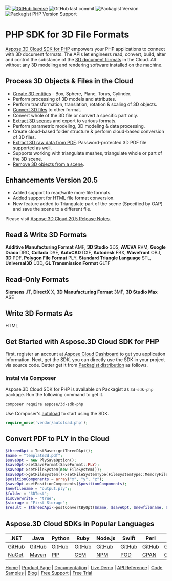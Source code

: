 ![](https://img.shields.io/badge/api-v3.0-lightgrey) [![GitHub license](https://img.shields.io/github/license/aspose-3d-cloud/aspose-3d-cloud-php)](https://github.com/aspose-3d-cloud/aspose-3d-cloud-php/blob/master/LICENSE) ![GitHub last commit](https://img.shields.io/github/last-commit/Aspose-3D-Cloud/aspose-3d-cloud-php) ![Packagist Version](https://img.shields.io/packagist/v/aspose/3d-sdk-php) ![Packagist PHP Version Support](https://img.shields.io/packagist/php-v/aspose/3d-sdk-php)

# PHP SDK for 3D File Formats

[Aspose.3D Cloud SDK for PHP](https://products.aspose.cloud/3d/php) empowers your PHP applications to connect with 3D document formats. The APIs let engineers read, convert, build, alter and control the substance of the [3D document formats](https://docs.aspose.cloud/3d/supported-document-formats/) in the Cloud. All without any 3D modeling and rendering software installed on the machine.

## Process 3D Objects & Files in the Cloud

- [Create 3D entities](https://docs.aspose.cloud/3d/create-a-new-entity-with-size/) - Box, Sphere, Plane, Torus, Cylinder.
- Perform processing of 3D models and attributes.
- Perform transformation, translation, rotation & scaling of 3D objects.
- [Convert 3D files](https://docs.aspose.cloud/3d/converting-between-formats-using-aspose-3d-cloud/) to other format.
- Convert whole of the 3D file or convert a specific part only.
- [Extract 3D scenes](https://docs.aspose.cloud/3d/extract-and-save-a-scene-in-a-different-format/) and export to various formats.
- Perform parametric modeling, 3D modeling & data processing.
- Create cloud-based folder structure & perform cloud-based conversion of 3D files.
- [Extract 3D raw data from PDF](https://docs.aspose.cloud/3d/extract-raw-data-from-a-pdf-file/). Password-protected 3D PDF file supported as well.
- Supports working with triangulate meshes, triangulate whole or part of the 3D scene.
- [Remove 3D objects from a scene](https://docs.aspose.cloud/3d/delete-nodes-from-a-scene/).

## Enhancements Version 20.5
- Added support to read/write more file formats.
- Added support for HTML file format conversion.
- New feature added to Triangulate part of the scene (Specified by OAP) and save the scene to a different file.

Please visit [Aspose.3D Cloud 20.5 Release Notes](https://docs.aspose.cloud/3d/aspose-3d-cloud-release-notes-20-5/).

## Read & Write 3D Formats

**Additive Manufacturing Format** AMF, **3D Studio** 3DS, **AVEVA** RVM, **Google Draco** DRC, **Collada** DAE, **AutoCAD** DXF, **Autodesk** FBX, **Wavefront** OBJ, **3D** PDF, **Polygon File Format** PLY, **Standard Triangle Language** STL, **Universal3D** U3D, **GL Transmission Format** GLTF

## Read-Only Formats

**Siemens** JT, **DirectX** X, **3D Manufacturing Format** 3MF, **3D Studio Max** ASE

## Write 3D Formats As

HTML

## Get Started with Aspose.3D Cloud SDK for PHP

First, register an account at [Aspose Cloud Dashboard](https://dashboard.aspose.cloud/#/apps) to get you application information. Next, get the SDK. you can directly use the SDK in your project via source code. Better get it from [Packagist distribution](https://packagist.org/packages/aspose/3d-sdk-php) as follows.

### Instal via Composer

Aspose.3D Cloud SDK for PHP is available on Packagist as `3d-sdk-php` package. Run the following command to get it.

```console
composer require aspose/3d-sdk-php
```

Use Composer's [autoload](https://getcomposer.org/doc/00-intro.md#autoloading) to start using the SDK.

```php
require_once('vendor/autoload.php');
```

## Convert PDF to PLY in the Cloud

```php
$threedApi = TestBase::getThreeDApi();
$name = "template3d.pdf";
$saveOpt = new PlySaveOption();
$saveOpt->setSaveFormat(SaveFormat::PLY);
$saveOpt->setFileSystem(new FileSystem());
$saveOpt->getFileSystem()->setFileSystemType(FileSystemType::MemoryFileSystem);
$positionComponents = array("x", "y", "z");
$saveOpt->setPositionComponents($positionComponents);
$newfilename = "output.ply";;
$folder = "3DTest";
$isOverwrite = "true";
$storage = "First Storage";
$result = $threedApi->postConvertByOpt($name, $saveOpt, $newfilename, $folder, $isOverwrite, $storage);
```

## Aspose.3D Cloud SDKs in Popular Languages

| .NET | Java | Python | Ruby | Node.js | Swift | Perl | GO |
|---|---|---|---|---|---|---|---|
| [GitHub](https://github.com/aspose-3d-cloud/aspose-3d-cloud-dotnet) | [GitHub](https://github.com/aspose-3d-cloud/aspose-3d-cloud-java) | [GitHub](https://github.com/Aspose-3D-Cloud/aspose-3d-cloud-python) | [GitHub](https://github.com/Aspose-3D-Cloud/aspose-3d-cloud-ruby)  | [GitHub](https://github.com/Aspose-3D-Cloud/aspose-3d-cloud-node) | [GitHub](https://github.com/aspose-3d-cloud/aspose-3d-cloud-swift) | [GitHub](https://github.com/Aspose-3D-Cloud/aspose-3d-cloud-perl) | [GitHub](https://github.com/Aspose-3D-Cloud/aspose-3d-cloud-go) |
| [NuGet](https://www.nuget.org/packages/Aspose.3D-Cloud/) | [Maven](https://repository.aspose.cloud/webapp/#/artifacts/browse/tree/General/repo/com/aspose/aspose-3d-cloud) | [PIP](https://pypi.org/project/aspose3dcloud/) | [GEM](https://rubygems.org/gems/aspose_3d_cloud)  | [NPM](https://www.npmjs.com/package/aspose3dcloud) | [POD](https://cocoapods.org/pods/Aspose3DCloud) |  [CPAN](https://metacpan.org/release/AsposeThreeDCloud-ThreeDCloudApi) | [GO](https://pkg.go.dev/github.com/Aspose-3D-Cloud/aspose-3d-cloud-go/v20?tab=overview) |

[Home](https://www.aspose.cloud) | [Product Page](https://products.aspose.cloud/3d/php) | [Documentation](https://docs.aspose.cloud/3d/) | [Live Demo](https://products.aspose.app/3d/family) | [API Reference](https://apireference.aspose.cloud/3d/) | [Code Samples](https://github.com/Aspose-3D-Cloud/aspose-3d-cloud-php/tree/master/test/Api) | [Blog](https://blog.aspose.cloud/category/3d/) | [Free Support](https://forum.aspose.cloud/c/3d) | [Free Trial](https://dashboard.aspose.cloud/#/apps)
